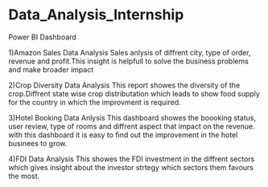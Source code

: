 # Data_Analysis_Internship

Power BI Dashboard

1)Amazon Sales Data Analysis
   Sales anlysis of diffrent city, type of order, revenue and profit.This insight is helpfull to solve the business problems and make broader impact
   
2)Crop Diversity Data Analysis
This report showes the diversity of the crop.Diffrent state wise crop distributation which leads to show food supply for the country in which the improvment is required.

3)Hotel Booking Data Anlysis
    This dashboard showes the boooking status, user review, type of rooms and diffrent aspect that impact on the revenue.
    with this dashboard it is easy to find out the improvement in the hotel businees  to grow.
  
4)FDI Data Analysis
  This showes the FDI investment in the diffrent sectors which gives insight about the investor strtegy which sectors them favours the most.

